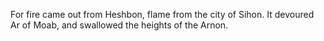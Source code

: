 For fire came out from Heshbon, flame from the city of Sihon. It devoured Ar of Moab, and swallowed the heights of the Arnon.

